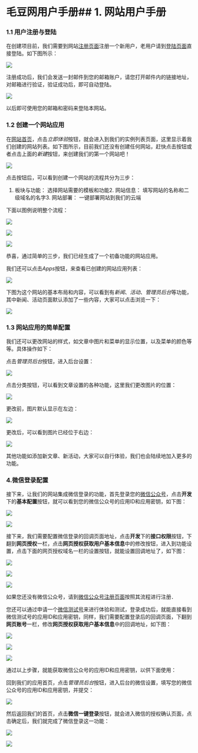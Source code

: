 # 毛豆网用户手册## 1. 网站用户手册

### 1.1 用户注册与登陆

在创建项目前，我们需要到网站[注册页面](https://maodouapp.com/register)注册一个新用户，老用户请到[登陆页面](https://maodouapp.com/login)直接登陆。如下图所示：

![](https://of6ygwuso.qnssl.com/wiki/web-user-docs-pic/user-reg.png)

注册成功后，我们会发送一封邮件到您的邮箱账户，请您打开邮件内的链接地址，对邮箱进行验证，验证成功后，即可自动登陆。

![](https://of6ygwuso.qnssl.com/wiki/web-user-docs-pic/email-varify.png)

以后即可使用您的邮箱和密码来登陆本网站。

### 1.2 创建一个网站应用

在[网站首页](https://maodouapp.com/)，点击*立即体验*按钮，就会进入到我们的实例列表页面，这里显示着我们创建的网站列表。如下图所示，目前我们还没有创建任何网站，赶快点击按钮或者点击上面的*新建*按钮，来创建我们的第一个网站吧！

![](https://of6ygwuso.qnssl.com/wiki/web-user-docs-pic/new-app-page.png)

点击按钮后，可以看到创建一个网站的流程共分为三步：

1. 板块与功能： 选择网站需要的模板和功能2. 网站信息： 填写网站的名称和二级域名的名字3. 网站部署： 一键部署网站到我们的云端

下面以图例说明整个流程：

![](https://of6ygwuso.qnssl.com/wiki/web-user-docs-pic/app-muban.png)

![](https://of6ygwuso.qnssl.com/wiki/web-user-docs-pic/app-info.png)

![](https://of6ygwuso.qnssl.com/wiki/web-user-docs-pic/app-deploy.png)

恭喜，通过简单的三步，我们已经生成了一个初备功能的网站应用。

我们还可以点击*Apps*按钮，来查看已创建的网站应用列表：

![](https://of6ygwuso.qnssl.com/wiki/web-user-docs-pic/app-instance.png)

下图为这个网站的基本布局和内容，可以看到有*新闻*、*活动*、*管理员后台*等功能，其中新闻、活动页面默认添加了一些内容，大家可以点击浏览一下：

![](https://of6ygwuso.qnssl.com/wiki/web-user-docs-pic/app-final.png)

### 1.3 网站应用的简单配置

我们还可以更改网站的样式，如文章中图片和菜单的显示位置，以及菜单的颜色等等。具体操作如下：

点击*管理员后台*按钮，进入后台设置：

![](https://of6ygwuso.qnssl.com/wiki/web-user-docs-pic/app-admin.png)

点击分类按钮，可以看到文章设置的各种功能，这里我们更改图片的位置：

![](https://of6ygwuso.qnssl.com/wiki/web-user-docs-pic/app-post.png)

更改前，图片默认显示在左边：

![](https://of6ygwuso.qnssl.com/wiki/web-user-docs-pic/app-pic-left.png)

更改后，可以看到图片已经位于右边：

![](https://of6ygwuso.qnssl.com/wiki/web-user-docs-pic/app-pic-right.png)

其他功能如添加新文章、新活动，大家可以自行体验，我们也会陆续地加入更多的功能。

### 4.微信登录配置

接下来，让我们的网站集成微信登录的功能，首先登录您的[微信公众号](https://mp.weixin.qq.com/)，点击**开发**下的**基本配置**按钮，就可以看到您的微信公众号的应用ID和应用密钥，如下图：

![](https://of6ygwuso.qnssl.com/wiki/web-user-docs-pic/wx-secret.png)

![](https://of6ygwuso.qnssl.com/wiki/web-user-docs-pic/wx-app-secret.png)

接下来，我们需要配置微信登录的回调页面地址，点击**开发**下的**接口权限**按钮，下翻到**网页授权**一栏，点击**网页授权获取用户基本信息**中的修改按钮，进入到功能设置，点击下面的网页授权域名一栏的设置按钮，就能设置回调地址了，如下图：

![](https://of6ygwuso.qnssl.com/wiki/web-user-docs-pic/wx-api-inter.png)

![](https://of6ygwuso.qnssl.com/wiki/web-user-docs-pic/wx-app-web.png)

![](https://of6ygwuso.qnssl.com/wiki/web-user-docs-pic/wx-app-url-set.png)

如果您还没有微信公众号，请到[微信公众号注册页面](https://mp.weixin.qq.com/cgi-bin/readtemplate?t=register/step1_tmpl&lang=zh_CN)按照其流程进行注册．

您还可以通过申请一个[微信测试号](http://mp.weixin.qq.com/debug/cgi-bin/sandbox?t=sandbox/login)来进行体验和测试，登录成功后，就能直接看到微信测试号的应用ID和应用密钥，同样，我们需要配置登录后的回调页面，下翻到**网页账号**一栏，修改**网页授权获取用户基本信息**中的回调地址，如下图：

![](https://of6ygwuso.qnssl.com/wiki/web-user-docs-pic/wx-app-secret-test.png)

![](https://of6ygwuso.qnssl.com/wiki/web-user-docs-pic/wx-app-test-web.png)

![](https://of6ygwuso.qnssl.com/wiki/web-user-docs-pic/wx-app-web-url.png)

通过以上步骤，就能获取微信公众号的应用ID和应用密钥，以供下面使用：

回到我们的应用首页，点击*管理员后台*按钮，进入后台的微信设置，填写您的微信公众号的应用ID和应用密钥，并提交：

![](https://of6ygwuso.qnssl.com/wiki/web-user-docs-pic/app-wx.png)

然后返回我们的首页，点击**微信一键登录**按钮，就会进入微信的授权确认页面，点击确定后，我们就完成了微信登录这一功能：

![](https://of6ygwuso.qnssl.com/wiki/web-user-docs-pic/wx-login.png)

![](https://of6ygwuso.qnssl.com/wiki/web-user-docs-pic/wx-final.png)
